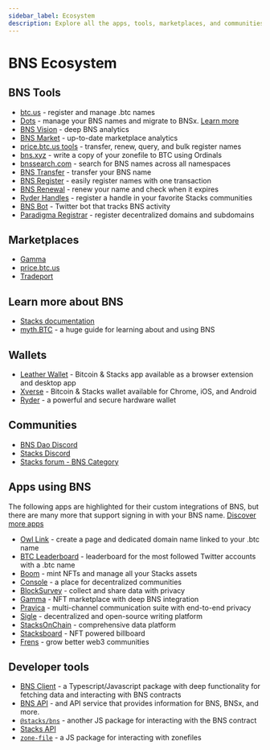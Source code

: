 ```yaml
---
sidebar_label: Ecosystem
description: Explore all the apps, tools, marketplaces, and communities using BNS
---
```


# BNS Ecosystem

## BNS Tools

- [btc.us](https://btc.us) - register and manage .btc names
- [Dots](https://dots.so) - manage your BNS names and migrate to BNSx. [Learn more](./dots/index.mdx)
- [BNS Vision](https://bns-vision.btc.us) - deep BNS analytics
- [BNS Market](https://bns-market.btc.us) - up-to-date marketplace analytics
- [price.btc.us tools](https://price.btc.us/tools.html) - transfer, renew, query, and bulk register names
- [bns.xyz](https://bns.xyz) - write a copy of your zonefile to BTC using Ordinals
- [bnssearch.com](https://bnssearch.com) - search for BNS names across all namespaces
- [BNS Transfer](https://bnstransfer.com) - transfer your BNS name
- [BNS Register](https://bnsregister.com) - easily register names with one transaction
- [BNS Renewal](https://www.bnsrenewal.com) - renew your name and check when it expires
- [Ryder Handles](https://handles.ryder.id) - register a handle in your favorite Stacks communities
- [BNS Bot](https://twitter.com/bns_bot) - Twitter bot that tracks BNS activity
- [Paradigma Registrar](https://domains.paradigma.global/) - register decentralized domains and subdomains

## Marketplaces

- [Gamma](https://gamma.io)
- [price.btc.us](https://price.btc.us)
- [Tradeport](https://www.tradeport.xyz)

## Learn more about BNS

- [Stacks documentation](https://docs.stacks.co/docs/stacks-academy/bns)
- [myth.BTC](https://mythbtc.xyz/bns) - a huge guide for learning about and using BNS

## Wallets

- [Leather Wallet](https://leather.io) - Bitcoin & Stacks app available as a browser extension and desktop app
- [Xverse](https://xverse.app) - Bitcoin & Stacks wallet available for Chrome, iOS, and Android
- [Ryder](https://ryder.id) - a powerful and secure hardware wallet

## Communities

- [BNS Dao Discord](https://discord.gg/Evxw4RBfaS)
- [Stacks Discord](https://discord.com/invite/zrvWsQC)
- [Stacks forum - BNS Category](https://forum.stacks.org/c/bns/58)

## Apps using BNS

The following apps are highlighted for their custom integrations of BNS, but there are many more that support signing in with your BNS name. [Discover more apps](https://www.stacks.co/explore/discover-apps)

- [Owl Link](https://owl.link) - create a page and dedicated domain name linked to your .btc name
- [BTC Leaderboard](https://btcleaderboard.xyz/) - leaderboard for the most followed Twitter accounts with a .btc name
- [Boom](https://boom.money/) - mint NFTs and manage all your Stacks assets
- [Console](https://www.console.xyz) - a place for decentralized communities
- [BlockSurvey](https://blocksurvey.io) - collect and share data with privacy
- [Gamma](https://gamma.io) - NFT marketplace with deep BNS integration
- [Pravica](https://pravica.io/) - multi-channel communication suite with end-to-end privacy
- [Sigle](https://www.sigle.io/) - decentralized and open-source writing platform
- [StacksOnChain](https://stacksonchain.com/) - comprehensive data platform
- [Stacksboard](https://www.stacksboard.art/) - NFT powered billboard
- [Frens](https://www.frens.place) - grow better web3 communities

## Developer tools

- [BNS Client](/docs/developer-tools/bns-client) - a Typescript/Javascript package with deep functionality for fetching data and interacting with BNS contracts
- [BNS API](/docs/developer-tools/api) - and API service that provides information for BNS, BNSx, and more.
- [`@stacks/bns`](https://github.com/hirosystems/stacks.js/tree/master/packages/bns) - another JS package for interacting with the BNS contract
- [Stacks API](https://hirosystems.github.io/stacks-blockchain-api/#tag/Names)
- [`zone-file`](https://www.npmjs.com/package/@fungible-systems/zone-file) - a JS package for interacting with zonefiles

